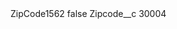 <?xml version="1.0" encoding="UTF-8"?>
<CustomMetadata xmlns="http://soap.sforce.com/2006/04/metadata" xmlns:xsi="http://www.w3.org/2001/XMLSchema-instance" xmlns:xsd="http://www.w3.org/2001/XMLSchema">
    <label>ZipCode1562</label>
    <protected>false</protected>
    <values>
        <field>Zipcode__c</field>
        <value xsi:type="xsd:string">30004</value>
    </values>
</CustomMetadata>
